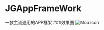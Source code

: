 # JGAppFrameWork
一款主流通用的APP框架
###效果图
![Mou icon](https://github.com/mengzhihun6/JGAppFrameWork/blob/master/JGAppFrameWork/framework.gif)
